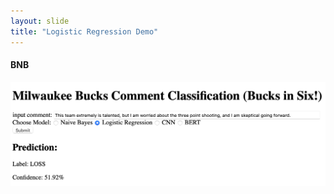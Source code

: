 ```yaml
---
layout: slide
title: "Logistic Regression Demo"
---
```


#### BNB

![Logistic Regression](https://raw.githubusercontent.com/tulane-cmps6730/project-reddit/main/LRDemo.png)
